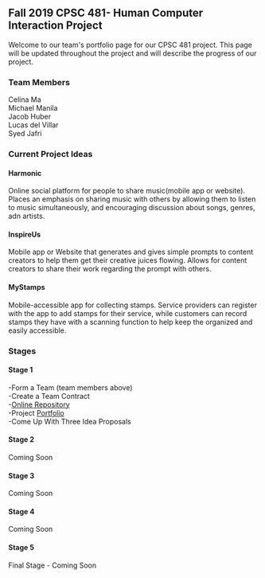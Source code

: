 ## Fall 2019 CPSC 481- Human Computer Interaction Project

Welcome to our team's portfolio page for our CPSC 481 project. This page will be updated throughout the project and will describe the progress of our project.

### Team Members
Celina Ma  
Michael Manila  
Jacob Huber  
Lucas del Villar  
Syed Jafri  

### Current Project Ideas
#### Harmonic
Online social platform for people to share music(mobile app or website). Places an emphasis on sharing music with others by allowing them to listen to music simultaneously, and encouraging discussion about songs, genres, adn artists.

#### InspireUs
Mobile app or Website that generates and gives simple prompts to content creators to help them get their creative juices flowing. Allows for content creators to share their work regarding the prompt with others.

#### MyStamps
Mobile-accessible app for collecting stamps. Service providers can register with the app to add stamps for their service, while customers can record stamps they have with a scanning function to help keep the organized and easily accessible.

### Stages
#### Stage 1
-Form a Team (team members above)  
-Create a Team Contract  
-[Online Repository](https://github.com/JacobHuber/CPSC481)  
-Project [Portfolio](https://miklem20.github.io/CPSC481-Project-Portfolio/)  
-Come Up With Three Idea Proposals

#### Stage 2
Coming Soon

#### Stage 3
Coming Soon

#### Stage 4
Coming Soon

#### Stage 5
Final Stage - Coming Soon
